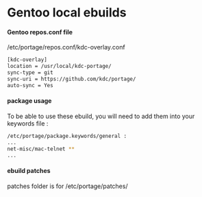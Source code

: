 # Gentoo local ebuilds

#### Gentoo repos.conf file 
/etc/portage/repos.conf/kdc-overlay.conf 
```bash
[kdc-overlay]
location = /usr/local/kdc-portage/
sync-type = git
sync-uri = https://github.com/kdc/portage/
auto-sync = Yes
```

#### package usage
To be able to use these ebuild, you will need to add them into your keywords file :
```bash
/etc/portage/package.keywords/general :
...
net-misc/mac-telnet **
...
```
#### ebuild patches 
patches folder is for /etc/portage/patches/
